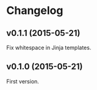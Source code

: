 # Changelog

## v0.1.1 (2015-05-21)

Fix whitespace in Jinja templates.

## v0.1.0 (2015-05-21)

First version.
